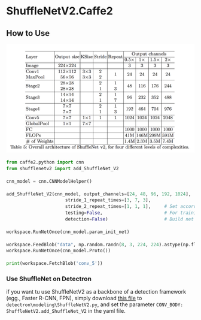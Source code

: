 # ShuffleNetV2.Caffe2
## How to Use
![](Table_1.png)

```python
from caffe2.python import cnn
from shufflenetv2 import add_ShuffleNet_V2

cnn_model = cnn.CNNModelHelper()

add_ShuffleNet_V2(cnn_model, output_channels=[24, 48, 96, 192, 1024],
                      stride_1_repeat_times=[3, 7, 3],
                      stride_2_repeat_times=[1, 1, 1],     # Set according to the Table
                      testing=False,                       # For training
                      detection=False)                     # Build net as backbone of a two-stage detection model
                      
workspace.RunNetOnce(cnn_model.param_init_net)

workspace.FeedBlob("data", np.random.randn(8, 3, 224, 224).astype(np.float32))
workspace.RunNetOnce(cnn_model.Proto())

print(workspace.FetchBlob('conv_5'))
```
### Use ShuffleNet on Detectron
if you want tu use ShuffleNetV2 as a backbone of a detection framework (egg., Faster R-CNN, FPN), simply download [this file](https://github.com/wolegechu/Detectron/blob/master/detectron/modeling/ShuffleNetV2.py) to `detectron\modeling\ShuffleNetV2.py`, and set the parameter `CONV_BODY: ShuffleNetV2.add_ShuffleNet_V2` in the yaml file.

